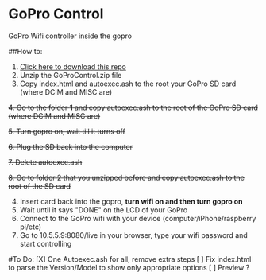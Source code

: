 GoPro Control
=============

GoPro Wifi controller inside the gopro

##How to:

1. [Click here to download this repo](https://github.com/KonradIT/gopro-control/archive/GoProControl.zip)
2. Unzip the GoProControl.zip file
3. Copy index.html and autoexec.ash to the root your GoPro SD card (where DCIM and MISC are)

~~4. Go to the folder **1** and copy autoexec.ash to the root of the GoPro SD card (where DCIM and MISC are)~~

~~5. Turn gopro on, wait till it turns off~~

~~6. Plug the SD back into the computer~~

~~7. Delete autoexec.ash~~

~~8. Go to folder 2 that you unzipped before and copy autoexec.ash to the root of the SD card~~

4. Insert card back into the gopro, **turn wifi on and then turn gopro on**
5. Wait until it says "DONE" on the LCD of your GoPro
6. Connect to the GoPro wifi with your device (computer/iPhone/raspberry pi/etc)
7. Go to 10.5.5.9:8080/live in your browser, type your wifi password and start controlling


#To Do:
[X] One Autoexec.ash for all, remove extra steps
[ ] Fix index.html to parse the Version/Model to show only appropriate options
[ ]	Preview ?
